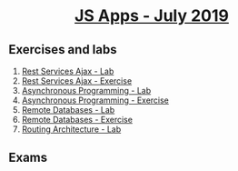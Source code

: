 
# <a href="https://softuni.bg/trainings/2347/js-apps-july-2019"><p align="center"> JS Apps - July 2019<p>
</a>



## Exercises and labs
1. <a href="https://github.com/PhilShishov/Software-University/tree/master/JS%20Apps/Homeworks/01.RestServicesAjax_Lab" > Rest Services Ajax - Lab</a> 
2. <a href="https://github.com/PhilShishov/Software-University/tree/master/JS%20Apps/Homeworks/01.RestServicesAjax_Exercise" > Rest Services Ajax - Exercise</a> 
3. <a href="https://github.com/PhilShishov/Software-University/tree/master/JS%20Apps/Homeworks/02.AsynchronousProgramming_Lab" > Asynchronous Programming - Lab</a> 
4. <a href="https://github.com/PhilShishov/Software-University/tree/master/JS%20Apps/Homeworks/02.AsynchronousProgramming_Exercise" > Asynchronous Programming - Exercise</a> 
5. <a href="https://github.com/PhilShishov/Software-University/tree/master/JS%20Apps/Homeworks/03.RemoteDatabases_Lab" > Remote Databases - Lab</a> 
6. <a href="https://github.com/PhilShishov/Software-University/tree/master/JS%20Apps/Homeworks/03.RemoteDatabases_Exercise" > Remote Databases - Exercise</a> 
7. <a href="https://github.com/PhilShishov/Software-University/tree/master/JS%20Apps/Homeworks/04.RoutingArchitecture_Lab" > Routing Architecture - Lab</a> 

## Exams

